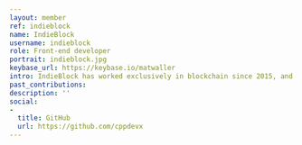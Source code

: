 ```yaml
---
layout: member
ref: indieblock
name: IndieBlock
username: indieblock
role: Front-end developer
portrait: indieblock.jpg
keybase_url: https://keybase.io/matwaller
intro: IndieBlock has worked exclusively in blockchain since 2015, and as a professional programmer since 2008. He started coding in C/C++ at age 8, and is a versatile programmer proficient in a wide range of languages. This versatility allows IndieBlock to slot into new programming ecosystems and projects with ease, as demonstrated with his rapid progress from bounty developer to full-time developer with Veil.
past_contributions: 
description: ''
social:
- 
  title: GitHub
  url: https://github.com/cppdevx
---
```


